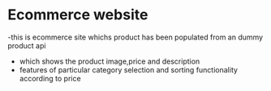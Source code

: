 # Ecommerce website
-this is ecommerce site whichs product has been populated from an dummy product api 
- which shows the product image,price and description
- features of particular category selection and sorting functionality according to price
